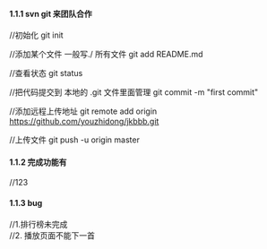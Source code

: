 #### 1.1.1 svn git  来团队合作

//初始化
git init 

//添加某个文件  一般写./  所有文件
git add README.md

//查看状态
git status

//把代码提交到 本地的 .git 文件里面管理
git commit -m "first commit"

//添加远程上传地址
git remote add origin https://github.com/youzhidong/jkbbb.git

//上传文件
git push -u origin master



#### 1.1.2 完成功能有
 //123


#### 1.1.3 bug
//1.排行榜未完成   
//2. 播放页面不能下一首